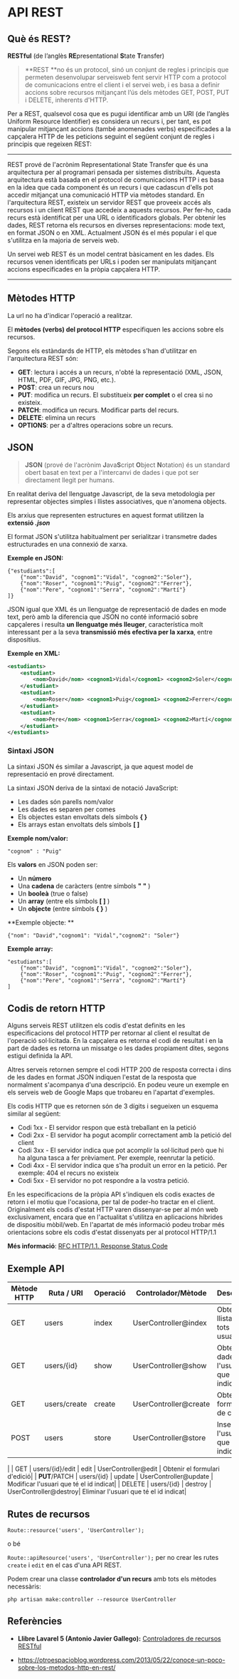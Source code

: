 # API REST

## Què és REST?

**RESTful** (de l’anglès **RE**presentational **S**tate **T**ransfer)

> **REST **no és un protocol, sinó un conjunt de regles i principis que permeten desenvolupar serveisweb fent servir HTTP com a protocol de comunicacions entre el client i el servei web, i es basa a definir accions sobre recursos mitjançant l’ús dels mètodes GET, POST, PUT i DELETE, inherents d'HTTP.

Per a REST, qualsevol cosa que es pugui identificar amb un URI (de l’anglès Uniform Resource Identifier) es considera un recurs i, per tant, es pot manipular mitjançant accions (també anomenades verbs) especificades a la capçalera HTTP de les peticions seguint el següent conjunt de regles i principis que regeixen REST:

---
REST prové de l'acrònim Representational State Transfer que és una arquitectura per al programari pensada per sistemes distribuïts. Aquesta arquitectura està basada en el protocol de comunicacions HTTP i es basa en la idea que cada component és un recurs i que cadascun d'ells pot accedir mitjançat una comunicació HTTP via mètodes standard. 
En l'arquitectura REST, existeix un servidor REST que proveeix accés als recursos i un client REST que accedeix a aquests recursos. Per fer-ho, cada recurs està identificat per una URL o identificadors globals. Per obtenir les dades, REST retorna els recursos en diverses representacions: mode text, en format JSON o en XML. Actualment JSON és el més popular i el que s'utilitza en la majoria de serveis web.

Un servei web REST és un model centrat bàsicament en les dades. Els recursos venen identificats per URLs i poden ser manipulats mitjançant accions especificades en la pròpia capçalera HTTP.

---

## Mètodes HTTP

La url no ha d'indicar l'operació a realitzar. 

El **mètodes (verbs) del protocol HTTP** especifiquen les accions sobre els recursos.

Segons els estàndards de HTTP, els mètodes s'han d'utilitzar en l'arquitectura REST són:

* **GET**: lectura i accés a un recurs, n'obté la representació (XML, JSON, HTML, PDF, GIF, JPG, PNG, etc.).
* **POST**: crea un recurs nou
* **PUT**: modifica un recurs. El substitueix **per complet** o el crea si no existeix.
* **PATCH**: modifica un recurs. Modificar parts del recurs.
* **DELETE**: elimina un recurs
* **OPTIONS**: per a d'altres operacions sobre un recurs.

## JSON

> **JSON** (prové de l'acrònim **J**ava**S**cript **O**bject **N**otation) és un standard obert basat en text per a l'intercanvi de dades i que pot ser directament llegit per humans. 

En realitat deriva del llenguatge Javascript, de la seva metodologia per representar objectes simples i llistes associatives, que n'anomena objects. 

Els arxius que representen estructures en aquest format utilitzen la **extensió _.json_**

El format JSON s'utilitza habitualment per serialitzar i transmetre dades estructurades en una connexió de xarxa.

**Exemple en JSON:**

```
{"estudiants":[
    {"nom":"David", "cognom1":"Vidal", "cognom2":"Soler"},
    {"nom":"Roser", "cognom1":"Puig", "cognom2":"Ferrer"},
    {"nom":"Pere", "cognom1":"Serra", "cognom2":"Martí"}
]}
```

JSON igual que XML és un llenguatge de representació de dades en mode text, però amb la diferencia que JSON no conté informació sobre capçaleres i resulta **un llenguatge més lleuger**, característica molt interessant per a la seva **transmissió més efectiva per la xarxa**, entre dispositius.

**Exemple en XML:**

```xml
<estudiants>
    <estudiant>
        <nom>David</nom> <cognom1>Vidal</cognom1> <cognom2>Soler</cognom2>
    </estudiant>
    <estudiant>
        <nom>Roser</nom> <cognom1>Puig</cognom1> <cognom2>Ferrer</cognom2>
    </estudiant>
    <estudiant>
        <nom>Pere</nom> <cognom1>Serra</cognom1> <cognom2>Martí</cognom2>
    </estudiant>
</estudiants>
```

### Sintaxi JSON

La sintaxi JSON és similar a Javascript, ja que aquest model de representació en prové directament.

La sintaxi JSON deriva de la sintaxi de notació JavaScript:

* Les dades són parells nom/valor
* Les dades es separen per comes
* Els objectes estan envoltats dels símbols **{ }** 
* Els arrays estan envoltats dels símbols **[ ]**


**Exemple nom/valor:**

`"cognom" : "Puig"`


Els **valors** en JSON poden ser:

* Un **número**
* Una **cadena** de caràcters (entre símbols **" "** )
* Un **booleà** (true o false)
* Un **array** (entre els símbols **[ ]** )
* Un **objecte** (entre símbols **{ }** )


**Exemple objecte: **

`{"nom": "David","cognom1": "Vidal","cognom2": "Soler"}`


**Exemple array:**

```
"estudiants":[
    {"nom":"David", "cognom1":"Vidal", "cognom2":"Soler"},
    {"nom":"Roser", "cognom1":"Puig", "cognom2":"Ferrer"},
    {"nom":"Pere", "cognom1":"Serra", "cognom2":"Martí"}
]
```

## Codis de retorn HTTP

Alguns serveis REST utilitzen els codis d'estat definits en les especificacions del protocol HTTP per retornar al client el resultat de l'operació sol·licitada. En la capçalera es retorna el codi de resultat i en la part de dades es retorna un missatge o les dades propiament dites, segons estigui definida la API. 

Altres serveis retornen sempre el codi HTTP 200 de resposta correcta i dins de les dades en format JSON indiquen l'estat de la resposta que normalment s'acompanya d'una descripció. En podeu veure un exemple en els serveis web de Google Maps que trobareu en l'apartat d'exemples.

Els codis HTTP que es retornen són de 3 dígits i segueixen un esquema similar al següent:

* Codi 1xx - El servidor respon que està treballant en la petició
* Codi 2xx - El servidor ha pogut acomplir correctament amb la petició del client
* Codi 3xx - El servidor indica que pot acomplir la sol·licitud però que hi ha alguna tasca a fer prèviament. Per exemple, reenrutar la petició.
* Codi 4xx - El servidor indica que s'ha produït un error en la petició. Per exemple: 404 el recurs no existeix
* Codi 5xx - El servidor no pot respondre a la vostra petició. 

En les especificacions de la pròpia API s'indiquen els codis exactes de retorn i el motiu que l'ocasiona, per tal de poder-ho tractar en el client. Originalment els codis d'estat HTTP varen dissenyar-se per al món web exclusivament, encara que en l'actualitat s'utilitza en aplicacions híbrides de dispositiu mòbil/web. En l'apartat de més informació podeu trobar més orientacions sobre els codis d'estat dissenyats per al protocol HTTP/1.1

**Més informació**: [RFC HTTP/1.1. Response Status Code](https://tools.ietf.org/html/rfc7231#page-47)

## Exemple API


|  Mètode HTTP   |      Ruta / URI     | Operació    | Controlador/Mètode    | Descripció |
|------------|----------------|----------|-----------------------|---------|
| GET        | users           | index    | UserController@index  | Obtenir la llista de tots els usuaris|
| GET        | users/{id}      | show     | UserController@show   | Obtenir les dades de l'usuari que té el id indicat|
| GET        | users/create    | create   | UserController@create | Obtenir el formulari de creació |
| POST       | users           | store    | UserController@store  | Inserir l'usuari que té el id indicat|
 |
| GET        | users/{id}/edit | edit     | UserController@edit   | Obtenir el formulari d'edició|
| **PUT**/PATCH | users/{id}      | update   | UserController@update | Modificar l'usuari que té el id indicat|
| DELETE     | users/{id}      | destroy  | UserController@destroy| Eliminar l'usuari que té el id indicat|

## Rutes de recursos

`Route::resource('users', 'UserController');`

o bé

`Route::apiResource('users', 'UserController');` per no crear les rutes `create` i `edit` en el cas d'una API REST.

Podem crear una classe **controlador d'un recurs** amb tots els mètodes necessàris:

 `php artisan make:controller --resource UserController`
 

## Referències

* **Llibre Lavarel 5 (Antonio Javier Gallego):** [Controladores de recursos RESTful](https://ajgallego.gitbooks.io/laravel-5/content/capitulo_5_rest.html)

* https://otroespacioblog.wordpress.com/2013/05/22/conoce-un-poco-sobre-los-metodos-http-en-rest/